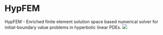 # HypFEM
HypFEM - Enriched finite element solution space based numerical solver for initial-boundary value problems in hyperbolic linear PDEs.
![](images/wave.gif)
